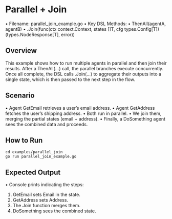 Parallel + Join
================

•	Filename: parallel_join_example.go
•	Key DSL Methods:
•	ThenAll(agentA, agentB)
•	.Join(func(ctx context.Context, states []T, cfg types.Config[T]) (types.NodeResponse[T], error))

Overview
--------

This example shows how to run multiple agents in parallel and then join their results. After a ThenAll(...) call, the parallel branches execute concurrently. Once all complete, the DSL calls .Join(...) to aggregate their outputs into a single state, which is then passed to the next step in the flow.

Scenario
--------

•	Agent GetEmail retrieves a user’s email address.
•	Agent GetAddress fetches the user’s shipping address.
•	Both run in parallel.
•	We join them, merging the partial states (email + address).
•	Finally, a DoSomething agent sees the combined data and proceeds.


How to Run
----------
```shell
cd examples/parallel_join
go run parallel_join_example.go
```

Expected Output
---------------


•	Console prints indicating the steps:
1.	GetEmail sets Email in the state.
2.	GetAddress sets Address.
3.	The Join function merges them.
4.	DoSomething sees the combined state.